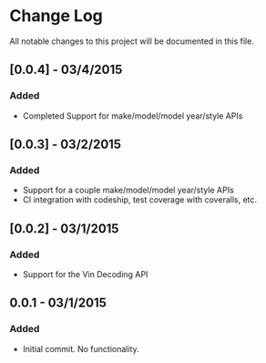 # Change Log
All notable changes to this project will be documented in this file.

## [0.0.4] - 03/4/2015
### Added
- Completed Support for make/model/model year/style APIs

## [0.0.3] - 03/2/2015
### Added
- Support for a couple make/model/model year/style APIs
- CI integration with codeship, test coverage with coveralls, etc.

## [0.0.2] - 03/1/2015
### Added
- Support for the Vin Decoding API

## 0.0.1 - 03/1/2015
### Added
- Initial commit. No functionality.